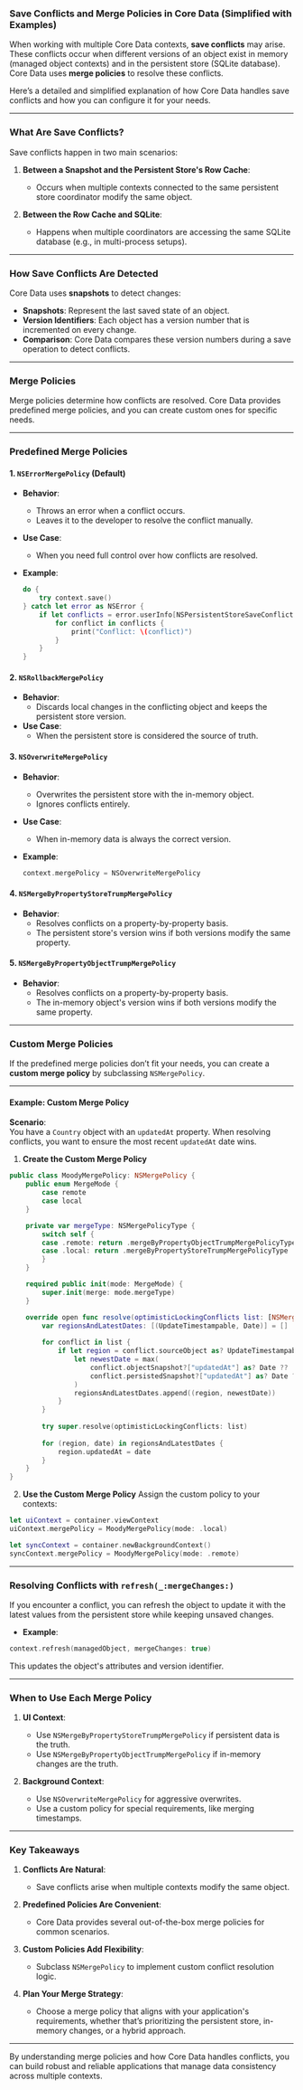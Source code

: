 
### **Save Conflicts and Merge Policies in Core Data (Simplified with Examples)**

When working with multiple Core Data contexts, **save conflicts** may arise. These conflicts occur when different versions of an object exist in memory (managed object contexts) and in the persistent store (SQLite database). Core Data uses **merge policies** to resolve these conflicts.

Here’s a detailed and simplified explanation of how Core Data handles save conflicts and how you can configure it for your needs.

---

### **What Are Save Conflicts?**

Save conflicts happen in two main scenarios:

1. **Between a Snapshot and the Persistent Store's Row Cache**:
   - Occurs when multiple contexts connected to the same persistent store coordinator modify the same object.

2. **Between the Row Cache and SQLite**:
   - Happens when multiple coordinators are accessing the same SQLite database (e.g., in multi-process setups).

---

### **How Save Conflicts Are Detected**

Core Data uses **snapshots** to detect changes:
- **Snapshots**: Represent the last saved state of an object.
- **Version Identifiers**: Each object has a version number that is incremented on every change.
- **Comparison**: Core Data compares these version numbers during a save operation to detect conflicts.

---

### **Merge Policies**

Merge policies determine how conflicts are resolved. Core Data provides predefined merge policies, and you can create custom ones for specific needs.

---

### **Predefined Merge Policies**

#### **1. `NSErrorMergePolicy` (Default)**
- **Behavior**:
  - Throws an error when a conflict occurs.
  - Leaves it to the developer to resolve the conflict manually.

- **Use Case**:
  - When you need full control over how conflicts are resolved.

- **Example**:
  ```swift
  do {
      try context.save()
  } catch let error as NSError {
      if let conflicts = error.userInfo[NSPersistentStoreSaveConflictsErrorKey] as? [NSMergeConflict] {
          for conflict in conflicts {
              print("Conflict: \(conflict)")
          }
      }
  }
  ```

#### **2. `NSRollbackMergePolicy`**
- **Behavior**:
  - Discards local changes in the conflicting object and keeps the persistent store version.
- **Use Case**:
  - When the persistent store is considered the source of truth.

#### **3. `NSOverwriteMergePolicy`**
- **Behavior**:
  - Overwrites the persistent store with the in-memory object.
  - Ignores conflicts entirely.
- **Use Case**:
  - When in-memory data is always the correct version.

- **Example**:
  ```swift
  context.mergePolicy = NSOverwriteMergePolicy
  ```

#### **4. `NSMergeByPropertyStoreTrumpMergePolicy`**
- **Behavior**:
  - Resolves conflicts on a property-by-property basis.
  - The persistent store's version wins if both versions modify the same property.

#### **5. `NSMergeByPropertyObjectTrumpMergePolicy`**
- **Behavior**:
  - Resolves conflicts on a property-by-property basis.
  - The in-memory object's version wins if both versions modify the same property.

---

### **Custom Merge Policies**

If the predefined merge policies don’t fit your needs, you can create a **custom merge policy** by subclassing `NSMergePolicy`.

---

#### **Example: Custom Merge Policy**

**Scenario**:  
You have a `Country` object with an `updatedAt` property. When resolving conflicts, you want to ensure the most recent `updatedAt` date wins.

1. **Create the Custom Merge Policy**
```swift
public class MoodyMergePolicy: NSMergePolicy {
    public enum MergeMode {
        case remote
        case local
    }

    private var mergeType: NSMergePolicyType {
        switch self {
        case .remote: return .mergeByPropertyObjectTrumpMergePolicyType
        case .local: return .mergeByPropertyStoreTrumpMergePolicyType
        }
    }

    required public init(mode: MergeMode) {
        super.init(merge: mode.mergeType)
    }

    override open func resolve(optimisticLockingConflicts list: [NSMergeConflict]) throws {
        var regionsAndLatestDates: [(UpdateTimestampable, Date)] = []
        
        for conflict in list {
            if let region = conflict.sourceObject as? UpdateTimestampable {
                let newestDate = max(
                    conflict.objectSnapshot?["updatedAt"] as? Date ?? .distantPast,
                    conflict.persistedSnapshot?["updatedAt"] as? Date ?? .distantPast
                )
                regionsAndLatestDates.append((region, newestDate))
            }
        }
        
        try super.resolve(optimisticLockingConflicts: list)
        
        for (region, date) in regionsAndLatestDates {
            region.updatedAt = date
        }
    }
}
```

2. **Use the Custom Merge Policy**
Assign the custom policy to your contexts:
```swift
let uiContext = container.viewContext
uiContext.mergePolicy = MoodyMergePolicy(mode: .local)

let syncContext = container.newBackgroundContext()
syncContext.mergePolicy = MoodyMergePolicy(mode: .remote)
```

---

### **Resolving Conflicts with `refresh(_:mergeChanges:)`**

If you encounter a conflict, you can refresh the object to update it with the latest values from the persistent store while keeping unsaved changes.

- **Example**:
```swift
context.refresh(managedObject, mergeChanges: true)
```

This updates the object's attributes and version identifier.

---

### **When to Use Each Merge Policy**

1. **UI Context**:
   - Use `NSMergeByPropertyStoreTrumpMergePolicy` if persistent data is the truth.
   - Use `NSMergeByPropertyObjectTrumpMergePolicy` if in-memory changes are the truth.

2. **Background Context**:
   - Use `NSOverwriteMergePolicy` for aggressive overwrites.
   - Use a custom policy for special requirements, like merging timestamps.

---

### **Key Takeaways**

1. **Conflicts Are Natural**:
   - Save conflicts arise when multiple contexts modify the same object.

2. **Predefined Policies Are Convenient**:
   - Core Data provides several out-of-the-box merge policies for common scenarios.

3. **Custom Policies Add Flexibility**:
   - Subclass `NSMergePolicy` to implement custom conflict resolution logic.

4. **Plan Your Merge Strategy**:
   - Choose a merge policy that aligns with your application's requirements, whether that’s prioritizing the persistent store, in-memory changes, or a hybrid approach.

---

By understanding merge policies and how Core Data handles conflicts, you can build robust and reliable applications that manage data consistency across multiple contexts.
